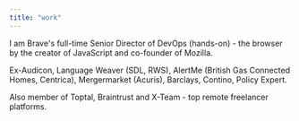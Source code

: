```yaml
---
title: "work"
---
```


I am Brave's full-time Senior Director of DevOps (hands-on) - the browser by the creator of JavaScript and co-founder of Mozilla.

Ex-Audicon, Language Weaver (SDL, RWS), AlertMe (British Gas Connected Homes, Centrica), Mergermarket (Acuris), Barclays, Contino, Policy Expert.

Also member of Toptal, Braintrust and X-Team - top remote freelancer platforms.
